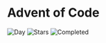 # Advent of Code

![Day](https://img.shields.io/badge/day%20📅-17-blue) ![Stars](https://img.shields.io/badge/stars%20⭐-30-yellow) ![Completed](https://img.shields.io/badge/days%20completed-15-red)
